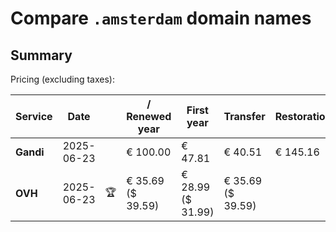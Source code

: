 # Compare `.amsterdam` domain names

## Summary

Pricing (excluding taxes):

| Service | Date |  | / Renewed year | First year | Transfer | Restoration |
|--|--|--|--|--|--|--|
| **Gandi** | 2025-06-23 |  | € 100.00 | € 47.81 | € 40.51 | € 145.16 |
| **OVH** | 2025-06-23 | 🏆 | € 35.69<br>($ 39.59) | € 28.99<br>($ 31.99) | € 35.69<br>($ 39.59) |  |
